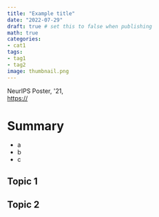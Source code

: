 ```yaml
---
title: "Example title"
date: "2022-07-29"
draft: true # set this to false when publishing
math: true
categories:
- cat1
tags:
- tag1
- tag2
image: thumbnail.png
---
```

NeurIPS Poster, '21,  
<https://>

# Summary
- a
- b
- c

## Topic 1

## Topic 2